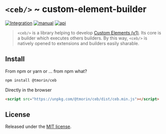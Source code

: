 # `<ceb/>` ~ custom-element-builder

[![Integration](https://github.com/tmorin/ceb/workflows/Integration/badge.svg?branch=master)](https://github.com/tmorin/ceb/actions?query=workflow%3AIntegration+branch%3Amaster)
[![manual](https://img.shields.io/badge/-manual-informational.svg)](https://tmorin.github.io/ceb/)
[![api](https://img.shields.io/badge/-api-informational.svg)](https://tmorin.github.io/ceb/api)

> `<ceb/>` is a library helping to develop [Custom Elements (v1)].
Its core is a builder which executes others builders.
By this way, `<ceb/>` is natively opened to extensions and builders easily sharable.

## Install

From npm or yarn or ... from npm what?

```bash
npm install @tmorin/ceb
```

Directly in the browser

```html
<script src="https://unpkg.com/@tmorin/ceb/dist/ceb.min.js"></script>
```

## License

Released under the [MIT license].

[Custom Elements (v1)]: https://html.spec.whatwg.org/multipage/custom-elements.html
[MIT license]: http://opensource.org/licenses/MIT
